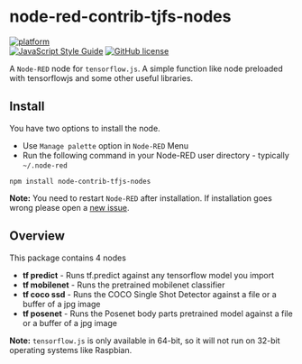 # node-red-contrib-tjfs-nodes
[![platform](https://img.shields.io/badge/platform-Node--RED-red)](https://nodered.org)
<br>[![JavaScript Style Guide](https://img.shields.io/badge/code_style-standard-brightgreen.svg)](https://standardjs.com)
[![GitHub license](https://img.shields.io/github/license/dceejay/tfjs-nodes)](https://github.com/dceejay/tfjs-nodes/blob/master/LICENSE)

A `Node-RED` node for `tensorflow.js`. A simple function like node preloaded with tensorflowjs and some other useful libraries.

## Install
You have two options to install the node.
 * Use `Manage palette` option in `Node-RED` Menu
 * Run the following command in your Node-RED user directory - typically `~/.node-red`
 ```
 npm install node-contrib-tfjs-nodes
 ```
**Note:** You need to restart `Node-RED` after installation. If installation goes wrong please open a [new issue](https://github.com/dceejay/tfjs-nodes/issues/new/choose).

## Overview
This package contains 4 nodes
 - **tf predict** - Runs tf.predict against any tensorflow model you import
 - **tf mobilenet** - Runs the pretrained mobilenet classifier
 - **tf coco ssd** - Runs the COCO Single Shot Detector against a file or a buffer of a jpg image
 - **tf posenet** - Runs the Posenet body parts pretrained model against a file or a buffer of a jpg image

**Note:** `tensorflow.js` is only available in 64-bit, so it will not run on 32-bit operating systems like Raspbian.
